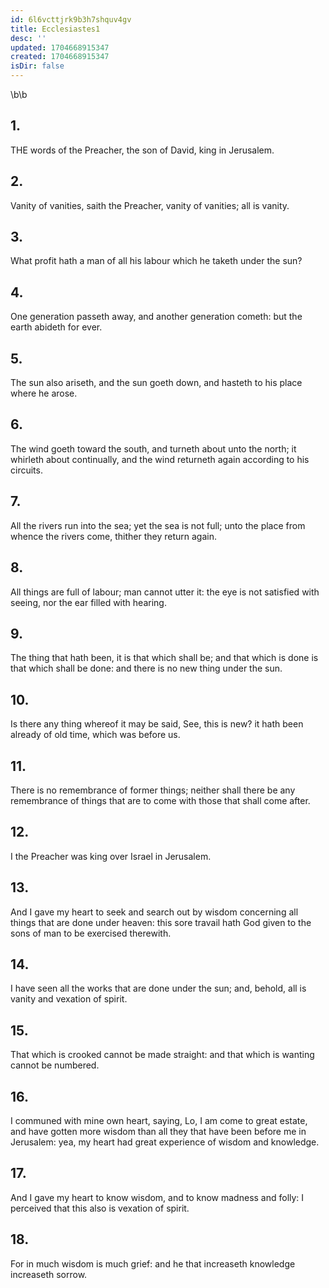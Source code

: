 ```yaml
---
id: 6l6vcttjrk9b3h7shquv4gv
title: Ecclesiastes1
desc: ''
updated: 1704668915347
created: 1704668915347
isDir: false
---
```

\b\b
## 1.
THE words of the Preacher, the son of David, king in Jerusalem.
## 2.
Vanity of vanities, saith the Preacher, vanity of vanities; all is vanity.
## 3.
What profit hath a man of all his labour which he taketh under the sun?
## 4.
One generation passeth away, and another generation cometh: but the earth abideth for ever.
## 5.
The sun also ariseth, and the sun goeth down, and hasteth to his place where he arose.
## 6.
The wind goeth toward the south, and turneth about unto the north; it whirleth about continually, and the wind returneth again according to his circuits.
## 7.
All the rivers run into the sea; yet the sea is not full; unto the place from whence the rivers come, thither they return again.
## 8.
All things are full of labour; man cannot utter it: the eye is not satisfied with seeing, nor the ear filled with hearing.
## 9.
The thing that hath been, it is that which shall be; and that which is done is that which shall be done: and there is no new thing under the sun.
## 10.
Is there any thing whereof it may be said, See, this is new?  it hath been already of old time, which was before us.
## 11.
There is no remembrance of former things; neither shall there be any remembrance of things that are to come with those that shall come after.
## 12.
I the Preacher was king over Israel in Jerusalem.
## 13.
And I gave my heart to seek and search out by wisdom concerning all things that are done under heaven: this sore travail hath God given to the sons of man to be exercised therewith.
## 14.
I have seen all the works that are done under the sun; and, behold, all is vanity and vexation of spirit.
## 15.
That which is crooked cannot be made straight: and that which is wanting cannot be numbered.
## 16.
I communed with mine own heart, saying, Lo, I am come to great estate, and have gotten more wisdom than all they that have been before me in Jerusalem: yea, my heart had great experience of wisdom and knowledge.
## 17.
And I gave my heart to know wisdom, and to know madness and folly: I perceived that this also is vexation of spirit.
## 18.
For in much wisdom is much grief: and he that increaseth knowledge increaseth sorrow.
